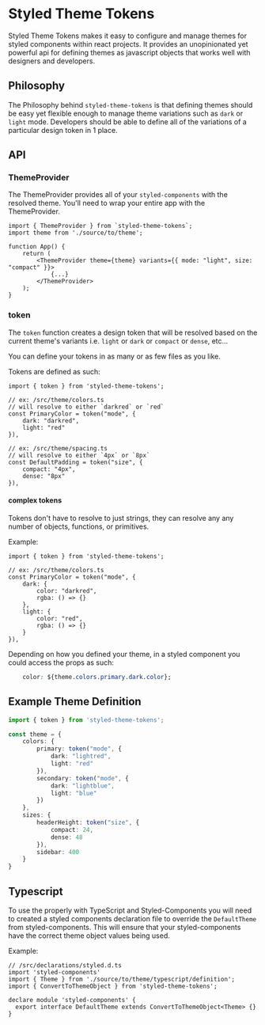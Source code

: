 # Styled Theme Tokens

Styled Theme Tokens makes it easy to configure and manage themes for styled components within react projects.
It provides an unopinionated yet powerful api for defining themes as javascript objects that works well with designers and developers.

## Philosophy

The Philosophy behind `styled-theme-tokens` is that defining themes should be easy yet flexible enough to manage
theme variations such as `dark` or `light` mode. Developers should be able to define all of the variations of a particular
design token in 1 place.

## API

### ThemeProvider

The ThemeProvider provides all of your `styled-components` with the resolved theme. You'll need to wrap your entire app
with the ThemeProvider.

```tsx
import { ThemeProvider } from `styled-theme-tokens`;
import theme from './source/to/theme';

function App() {
    return (
        <ThemeProvider theme={theme} variants={{ mode: "light", size: "compact" }}>
            {...}
        </ThemeProvider>
    );
}
```

### token

The `token` function creates a design token that will be resolved based on the current theme's variants i.e. `light` or `dark` or `compact` or `dense`, etc...

You can define your tokens in as many or as few files as you like.

Tokens are defined as such:

```tsx
import { token } from 'styled-theme-tokens';

// ex: /src/theme/colors.ts
// will resolve to either `darkred` or `red`
const PrimaryColor = token("mode", {
    dark: "darkred",
    light: "red"
}),

// ex: /src/theme/spacing.ts
// will resolve to either `4px` or `8px`
const DefaultPadding = token("size", {
    compact: "4px",
    dense: "8px"
}),
```

#### complex tokens

Tokens don't have to resolve to just strings, they can resolve any any number of objects, functions, or primitives.

Example:

```tsx
import { token } from 'styled-theme-tokens';

// ex: /src/theme/colors.ts
const PrimaryColor = token("mode", {
    dark: {
        color: "darkred",
        rgba: () => {}
    },
    light: {
        color: "red",
        rgba: () => {}
    }
}),

```

Depending on how you defined your theme, in a styled component you could access the props as such:

```css
    color: ${theme.colors.primary.dark.color};
```

## Example Theme Definition

```ts
import { token } from 'styled-theme-tokens';

const theme = {
    colors: {
        primary: token("mode", {
            dark: "lightred",
            light: "red"
        }),
        secondary: token("mode", {
            dark: "lightblue",
            light: "blue"
        })
    },
    sizes: {
        headerHeight: token("size", {
            compact: 24,
            dense: 48
        }),
        sidebar: 400
    }
}

```

## Typescript

To use the properly with TypeScript and Styled-Components you will need to created a styled components declaration file to override the `DefaultTheme` from styled-components. This will ensure that your styled-components have the correct theme object values being used.

Example:

```tsx
// /src/declarations/styled.d.ts
import 'styled-components'
import { Theme } from './source/to/theme/typescript/definition';
import { ConvertToThemeObject } from 'styled-theme-tokens';

declare module 'styled-components' {
  export interface DefaultTheme extends ConvertToThemeObject<Theme> {}
}

```
